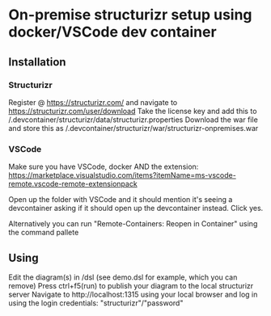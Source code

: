 # On-premise structurizr setup using docker/VSCode dev container

## Installation

### Structurizr
Register @ https://structurizr.com/ and navigate to https://structurizr.com/user/download
Take the license key and add this to /.devcontainer/structurizr/data/structurizr.properties
Download the war file and store this as /.devcontainer/structurizr/war/structurizr-onpremises.war

### VSCode
Make sure you have VSCode, docker AND the extension: https://marketplace.visualstudio.com/items?itemName=ms-vscode-remote.vscode-remote-extensionpack

Open up the folder with VSCode and it should mention it's seeing a devcontainer asking if it should open up the devcontainer instead. Click yes.

Alternatively you can run "Remote-Containers: Reopen in Container" using the command pallete

## Using
Edit the diagram(s) in /dsl (see demo.dsl for example, which you can remove)
Press ctrl+f5(run) to publish your diagram to the local structurizr server
Navigate to http://localhost:1315 using your local browser and log in using the login credentials: "structurizr"/"password"
